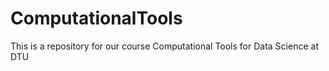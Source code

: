 # ComputationalTools
This is a repository for our course Computational Tools for Data Science at DTU
